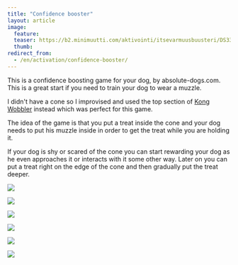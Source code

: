 ```yaml
---
title: "Confidence booster"
layout: article
image:
  feature:
  teaser: https://b2.minimuutti.com/aktivointi/itsevarmuusbuusteri/DS33929-245px.jpg
  thumb:
redirect_from:
  - /en/activation/confidence-booster/
---
```


This is a confidence boosting game for your dog, by absolute-dogs.com. This is a great start if you need to train your dog to wear a muzzle.

I didn't have a cone so I improvised and used the top section of [Kong Wobbler](/en/treat-dispensers/kong-wobbler/) instead which was perfect for this game.

The idea of the game is that you put a treat inside the cone and your dog needs to put his muzzle inside in order to get the treat while you are holding it.

If your dog is shy or scared of the cone you can start rewarding your dog as he even approaches it or interacts with it some other way. Later on you can put a treat right on the edge of the cone and then gradually put the treat deeper.

![](https://b2.minimuutti.com/aktivointi/itsevarmuusbuusteri/DS33934-800px.jpg)

![](https://b2.minimuutti.com/aktivointi/itsevarmuusbuusteri/DS33936-800px.jpg)

![](https://b2.minimuutti.com/aktivointi/itsevarmuusbuusteri/DS33937-800px.jpg)

![](https://b2.minimuutti.com/aktivointi/itsevarmuusbuusteri/DS33967-800px.jpg)

![](https://b2.minimuutti.com/aktivointi/itsevarmuusbuusteri/DS33929-800px.jpg)

![](https://b2.minimuutti.com/aktivointi/itsevarmuusbuusteri/DS33930-800px.jpg)
